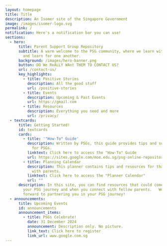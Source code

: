 ```yaml
---
layout: homepage
title: Title
description: An Isomer site of the Singapore Government
image: /images/isomer-logo.svg
permalink: /
notification: Here's a notification bar you can use!
sections:
  - hero:
      title: Parent Support Group Repository
      subtitle: A warm welcome to the PSG community, where we learn with, learn from
        and learn for one another.
      background: /images/hero-banner.png
      button: DO We ReALLY WAnt THEM TO CONTACT US?
      url: /contact-us/
      key_highlights:
        - title: Positive Stories
          description: All the good stuff
          url: /positive-stories
        - title: Events
          description: Upcoming & Past Events
          url: https://gmail.com
        - title: Resources
          description: Everything you need and more
          url: /privacy/
  - textcards:
      title: Getting Started!
      id: textcards
      cards:
        - title: '"How-To" Guide'
          description: Written by PSGs, this guide provides tips and suggested guidelines
            for PSGs.
          linktext: Click here to access the "How-To" Guide
          url: https://sites.google.com/moe.edu.sg/psg-online-repository/psg-guides#h.62345dq6v70t
        - title: Planning Calendar
          description: This planner contains tips and resources for that can be shared
            with parents.
          linktext: Click here to access the "Planner Calendar"
          url: ""
      description: In this site, you can find resources that could come in useful in
        your PSG journey and when you connect with fellow parents.   We look
        forward to partnering you in your PSG journey!
  - announcements:
      title: Upcoming Events
      id: announcements
      announcement_items:
        - title: PSGs Celebrate!
          date: 31 December 2024
          announcement: Description only. No picture.
          link_text: Click here to register
          link_url: www.google.com.sg
---
```

